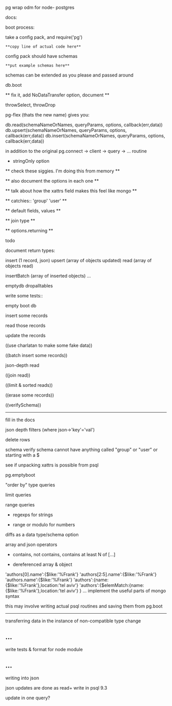 pg wrap odm for node- postgres


docs:

boot process:

take a config pack, and require('pg')

    **copy line of actual code here**

config pack should have schemas

    **put example schemas here**

schemas can be extended as you please and passed around

db.boot

** fix it, add NoDataTransfer option, document **

throwSelect, throwDrop


pg-flex (thats the new name) gives you:

db.read(schemaNameOrNames, queryParams, options, callback(err,data))
db.upsert(schemaNameOrNames, queryParams, options, callback(err,data))
db.insert(schemaNameOrNames, queryParams, options, callback(err,data))

in addition to the original pg.connect -> client -> query -> ... routine

+ stringOnly option

** check these siggies. I'm doing this from memory **

** also document the options in each one **

** talk about how the xattrs field makes this feel like mongo **

** catchies:: 'group' 'user' **

** default fields, values **

** join type **

** options.returning **

todo

document return types:

insert (1 record, json)
upsert (array of objects updated)
read (array of objects read)

insertBatch (array of inserted objects)
...

emptydb
dropalltables

write some tests::


empty boot db

insert some records

read those records

update the records

((use charlatan to make some fake data))

((batch insert some records))

json-depth read

((join read))

((limit & sorted reads))

((erase some records))

((verifySchema))

----------------


fill in the docs

json depth filters (where json->'key'='val')

delete rows

schema verify schema cannot have anything called "group" or "user" or starting with a $

see if unpacking xattrs is possible from psql

pg.emptyboot

"order by" type queries

limit queries

range queries

- regexps for strings

- range or modulo for numbers

diffs as a data type/schema option

array and json operators

- contains, not contains, contains at least N of [...]

- dereferenced array & object

'authors[0].name':{$like:'%Frank'}
'authors[2:5].name':{$like:'%Frank'}
'authors.name':{$like:'%Frank'}
'authors':{name:{$like:'%Frank'},location:'tel aviv'}
'authors':{$elemMatch:{name:{$like:'%Frank'},location:'tel aviv'} }
...
implement the useful parts of mongo syntax

this may involve writing actual psql routines and saving them from pg.boot

------------------------------

transferring data in the instance of non-compatible type change

...
---


write tests & format for node module



...
---


writing into json

json updates are done as read+ write in psql 9.3

update in one query?